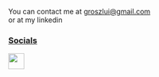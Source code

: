 You can contact me at [groszlui@gmail.com](mailto:groszlui@gmail.com)<br/>
or at my linkedin <a href="https://www.linkedin.com/in/luigrosz" target="_blank" rel="noreferrer">
  

### Socials
<p align="left"> <a href="https://www.linkedin.com/in/luigrosz" target="_blank" rel="noreferrer"><img src="https://raw.githubusercontent.com/danielcranney/readme-generator/main/public/icons/socials/linkedin.svg" width="32" height="32" /></a></p>
